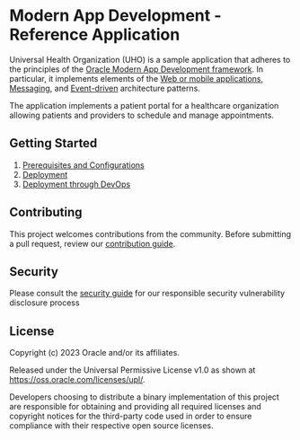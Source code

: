 # Modern App Development - Reference Application

Universal Health Organization (UHO) is a sample application that adheres to the principles of the [Oracle Modern App Development framework](https://www.oracle.com/application-development/modern-app-development/). In particular, it implements elements of the [Web or mobile applications](https://docs.oracle.com/en/solutions/mad-web-mobile), [Messaging](https://docs.oracle.com/en/solutions/mad-messaging-pattern), and [Event-driven](https://docs.oracle.com/en/solutions/mad-event-driven) architecture patterns.

The application implements a patient portal for a healthcare organization allowing patients and providers to schedule and manage appointments.

## Getting Started

1. [Prerequisites and Configurations](docs/prereq-config.md)
2. [Deployment](docs/deployment.md)
3. [Deployment through DevOps](docs/devops-deployment.md)

## Contributing

This project welcomes contributions from the community. Before submitting a pull request, review our [contribution guide](./CONTRIBUTING.md).

## Security

Please consult the [security guide](./SECURITY.md) for our responsible security vulnerability disclosure process

## License

Copyright (c) 2023 Oracle and/or its affiliates.

Released under the Universal Permissive License v1.0 as shown at
<https://oss.oracle.com/licenses/upl/>.

Developers choosing to distribute a binary implementation of this project are responsible for obtaining and providing all required licenses and copyright notices for the third-party code used in order to ensure compliance with their respective open source licenses.
